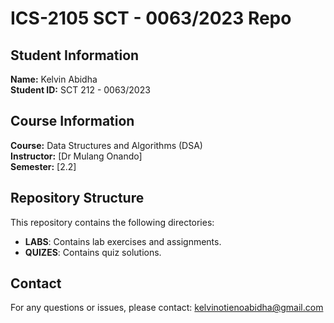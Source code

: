 # ICS-2105 SCT - 0063/2023 Repo

## Student Information
**Name:** Kelvin Abidha  
**Student ID:** SCT 212 - 0063/2023

## Course Information
**Course:** Data Structures and Algorithms (DSA)  
**Instructor:** [Dr Mulang Onando]  
**Semester:** [2.2]

## Repository Structure
This repository contains the following directories:

- **LABS**: Contains lab exercises and assignments.
- **QUIZES**: Contains quiz solutions.





## Contact
For any questions or issues, 
please contact: kelvinotienoabidha@gmail.com
